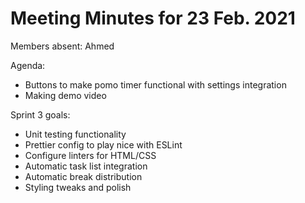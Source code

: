 # Meeting Minutes for 23 Feb. 2021

Members absent: Ahmed

Agenda:

- Buttons to make pomo timer functional with settings integration
- Making demo video

Sprint 3 goals:

- Unit testing functionality
- Prettier config to play nice with ESLint
- Configure linters for HTML/CSS
- Automatic task list integration
- Automatic break distribution
- Styling tweaks and polish
